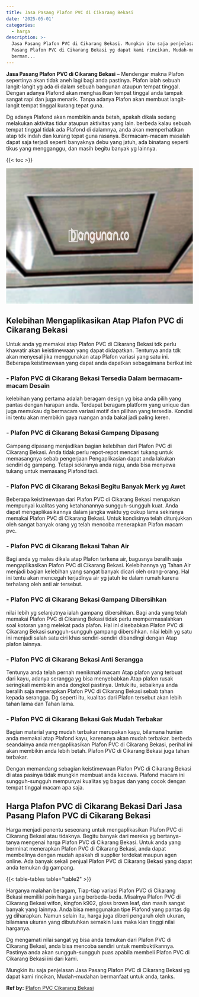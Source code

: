 ```yaml
---
title: Jasa Pasang Plafon PVC di Cikarang Bekasi
date: '2025-05-01'
categories:
  - harga
description: >-
  Jasa Pasang Plafon PVC di Cikarang Bekasi. Mungkin itu saja penjelasan Jasa
  Pasang Plafon PVC di Cikarang Bekasi yg dapat kami rincikan, Mudah-mudahan
  berman...
---
```


**Jasa Pasang Plafon PVC di Cikarang Bekasi** – Mendengar makna Plafon sepertinya akan tidak aneh lagi bagi anda pastinya. Plafon ialah sebuah langit-langit yg ada di dalam sebuah bangunan ataupun tempat tinggal. Dengan adanya Plafond akan menghasilkan tempat tinggal anda tampak sangat rapi dan juga menarik. Tanpa adanya Plafon akan membuat langit-langit tempat tinggal kurang tepat guna.

Dg adanya Plafond akan membikin anda betah, apakah dikala sedang melakukan aktivitas tidur ataupun aktivitas yang lain. berbeda kalau sebuah tempat tinggal tidak ada Plafond di dalamnya, anda akan memperhatikan atap tdk indah dan kurang tepat guna rasanya. Bermacam-macam masalah dapat saja terjadi seperti banyaknya debu yang jatuh, ada binatang seperti tikus yang mengganggu, dan masih begitu banyak yg lainnya.

{{< toc >}}

![Jasa Pasang Plafon PVC di Cikarang Bekasi](/images/flafond-pvc-murah14.png)

## Kelebihan Mengaplikasikan Atap Plafon PVC di Cikarang Bekasi

Untuk anda yg memakai atap Plafon PVC di Cikarang Bekasi tdk perlu khawatir akan keistimewaan yang dapat didapatkan. Tentunya anda tdk akan menyesal jika menggunakan atap Plafon variasi yang satu ini. Beberapa keistimewaan yang dapat anda dapatkan sebagaimana berikut ini:

### \- Plafon PVC di Cikarang Bekasi Tersedia Dalam bermacam-macam Desain

kelebihan yang pertama adalah beragam design yg bisa anda pilih yang pantas dengan harapan anda. Terdapat beragam platform yang unique dan juga memukau dg bermacam variasi motif dan pilihan yang tersedia. Kondisi ini tentu akan membikin gaya ruangan anda bakal jadi paling keren.

### \- Plafon PVC di Cikarang Bekasi Gampang Dipasang

Gampang dipasang menjadikan bagian kelebihan dari Plafon PVC di Cikarang Bekasi. Anda tidak perlu repot-repot mencari tukang untuk memasangnya sebab pengerjaan Pengaplikasian dapat anda lakukan sendiri dg gampang. Tetapi sekiranya anda ragu, anda bisa menyewa tukang untuk memasang Plafond tadi.

### \- Plafon PVC di Cikarang Bekasi Begitu Banyak Merk yg Awet

Beberapa keistimewaan dari Plafon PVC di Cikarang Bekasi merupakan mempunyai kualitas yang ketahanannya sungguh-sungguh kuat. Anda dapat mengaplikasikannya dalam jangka waktu yg cukup lama sekiranya memakai Plafon PVC di Cikarang Bekasi. Untuk kondisinya telah ditunjukkan oleh sangat banyak orang yg telah mencoba menerapkan Plafon macam pvc.

### \- Plafon PVC di Cikarang Bekasi Tahan Air

Bagi anda yg males dikala atap Plafon terkena air, bagusnya beralih saja mengaplikasikan Plafon PVC di Cikarang Bekasi. Kelebihannya yg Tahan Air menjadi bagian kelebihan yang sangat banyak dicari oleh orang-orang. Hal ini tentu akan mencegah terjadinya air yg jatuh ke dalam rumah karena terhalang oleh anti air tersebut.

### \- Plafon PVC di Cikarang Bekasi Gampang Dibersihkan

nilai lebih yg selanjutnya ialah gampang dibersihkan. Bagi anda yang telah memakai Plafon PVC di Cikarang Bekasi tidak perlu mempermasalahkan soal kotoran yang melekat pada plafon. Hal ini disebabkan Plafon PVC di Cikarang Bekasi sungguh-sungguh gampang dibersihkan. nilai lebih yg satu ini menjadi salah satu ciri khas sendiri-sendiri dibandingi dengan Atap plafon lainnya.

### \- Plafon PVC di Cikarang Bekasi Anti Serangga

Tentunya anda telah pernah menikmati macam Atap plafon yang terbuat dari kayu, adanya serangga yg bisa menyebabkan Atap plafon rusak seringkali membikin anda dongkol pastinya. Untuk itu, sebaiknya anda beralih saja menerapkan Plafon PVC di Cikarang Bekasi sebab tahan kepada serangga. Dg seperti itu, kualitas dari Plafon tersebut akan lebih tahan lama dan Tahan lama.

### \- Plafon PVC di Cikarang Bekasi Gak Mudah Terbakar

Bagian material yang mudah terbakar merupakan kayu, bilamana hunian anda memakai atap Plafond kayu, karenanya akan mudah terbakar. berbeda seandainya anda mengaplikasikan Plafon PVC di Cikarang Bekasi, perihal ini akan membikin anda lebih betah. Plafon PVC di Cikarang Bekasi juga tahan terbakar.

Dengan memandang sebagian keistimewaan Plafon PVC di Cikarang Bekasi di atas pasinya tidak mungkin membuat anda kecewa. Plafond macam ini sungguh-sungguh mempunyai kualitas yg bagus dan yang cocok dengan tempat tinggal macam apa saja.

## Harga Plafon PVC di Cikarang Bekasi Dari Jasa Pasang Plafon PVC di Cikarang Bekasi

Harga menjadi penentu seseorang untuk mengaplikasikan Plafon PVC di Cikarang Bekasi atau tidaknya. Begitu banyak dari mereka yg bertanya-tanya mengenai harga Plafon PVC di Cikarang Bekasi. Untuk anda yang berminat menerapkan Plafon PVC di Cikarang Bekasi, anda dapat membelinya dengan mudah apakah di supplier terdekat maupun agen online. Ada banyak sekali penjual Plafon PVC di Cikarang Bekasi yang dapat anda temukan dg gampang.

{{< table-tables table="table2" >}}

Harganya malahan beragam, Tiap-tiap variasi Plafon PVC di Cikarang Bekasi memiliki poin harga yang berbeda-beda. Misalnya Plafon PVC di Cikarang Bekasi wifon, kingfon k902, gloss brown leaf, dan masih sangat banyak yang lainnya. Anda bisa menggunakan tipe Plafond yang pantas dg yg diharapkan. Namun selain itu, harga juga diberi pengaruh oleh ukuran, bilamana ukuran yang dibutuhkan semakin luas maka kian tinggi nilai harganya.

Dg mengamati nilai sangat yg bisa anda temukan dari Plafon PVC di Cikarang Bekasi, anda bisa mencoba sendiri untuk membuktikannya. Pastinya anda akan sungguh-sungguh puas apabila membeli Plafon PVC di Cikarang Bekasi ini dari kami.

Mungkin itu saja penjelasan Jasa Pasang Plafon PVC di Cikarang Bekasi yg dapat kami rincikan, Mudah-mudahan bermanfaat untuk anda, tanks.

**Ref by:** [Plafon PVC Cikarang Bekasi](https://id.wikipedia.org/wiki/Plafon)
